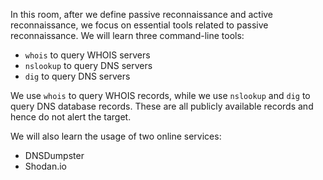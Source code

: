 In this room, after we define passive reconnaissance and active reconnaissance, we focus on essential tools related to passive reconnaissance. We will learn three command-line tools:

- `whois` to query WHOIS servers
- `nslookup` to query DNS servers
- `dig` to query DNS servers

We use `whois` to query WHOIS records, while we use `nslookup` and `dig` to query DNS database records. These are all publicly available records and hence do not alert the target.

We will also learn the usage of two online services:

- DNSDumpster
- Shodan.io